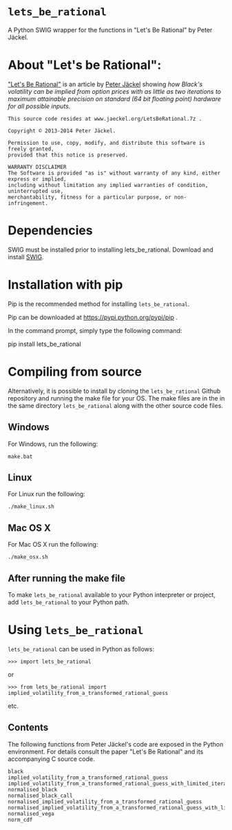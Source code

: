 
# ```lets_be_rational```

A Python SWIG wrapper for the functions in "Let's Be Rational" by Peter Jäckel.

# About "Let's be Rational":

["Let's Be Rational"](http://www.pjaeckel.webspace.virginmedia.com/LetsBeRational.pdf) is an article by [Peter Jäckel](jaeckel.org) showing *how Black's volatility can be implied from option prices with as little as two iterations to maximum attainable precision on standard (64 bit floating point) hardware for all possible inputs.*



```
This source code resides at www.jaeckel.org/LetsBeRational.7z .
```
```
Copyright © 2013-2014 Peter Jäckel.

Permission to use, copy, modify, and distribute this software is freely granted,
provided that this notice is preserved.

WARRANTY DISCLAIMER
The Software is provided "as is" without warranty of any kind, either express or implied,
including without limitation any implied warranties of condition, uninterrupted use,
merchantability, fitness for a particular purpose, or non-infringement.
```

# Dependencies

SWIG must be installed prior to installing lets_be_rational. Download and 
install [SWIG](http://www.swig.org/download.html).


# Installation with pip

Pip is the recommended method for installing ```lets_be_rational```.

Pip can be downloaded at https://pypi.python.org/pypi/pip .

In the command prompt, simply type the following command:

pip install lets_be_rational

# Compiling from source

Alternatively, it is possible to install by cloning the ```lets_be_rational``` Github
repository and running the make file for your OS.  The make files are in the in the 
same directory ```lets_be_rational``` along with the other source code files.


## Windows

For Windows, run the following:

```
make.bat
```

## Linux

For Linux run the following:

```
./make_linux.sh
```

## Mac OS X

For Mac OS X run the following:

```
./make_osx.sh
```

## After running the make file

To make ```lets_be_rational``` available to your Python interpreter or project, 
add ```lets_be_rational``` to your Python path.


# Using ```lets_be_rational```  

```lets_be_rational``` can be used in Python as follows:
```
>>> import lets_be_rational
```

or

```
>>> from lets_be_rational import implied_volatility_from_a_transformed_rational_guess
```
etc.

## Contents

The following functions from Peter Jäckel's code are exposed in the Python environment.
For details consult the paper "Let's Be Rational" and its accompanying C source code.

```
black
implied_volatility_from_a_transformed_rational_guess
implied_volatility_from_a_transformed_rational_guess_with_limited_iterations
normalised_black
normalised_black_call
normalised_implied_volatility_from_a_transformed_rational_guess
normalised_implied_volatility_from_a_transformed_rational_guess_with_limited_iterations
normalised_vega
norm_cdf
```


